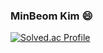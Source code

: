 ### MinBeom Kim 😄
[![Solved.ac Profile](http://mazassumnida.wtf/api/v2/generate_badge?boj=sou03062)](https://solved.ac/sou03062/)
<!--
**sou05091/sou05091** is a ✨ _special_ ✨ repository because its `README.md` (this file) appears on your GitHub profile.

Here are some ideas to get you started:

- 🔭 I’m currently working on ...
- 🌱 I’m currently learning ...
- 👯 I’m looking to collaborate on ...
- 🤔 I’m looking for help with ...
- 💬 Ask me about ...
- 📫 How to reach me: ...
- 😄 Pronouns: ...
- ⚡ Fun fact: ...
-->
